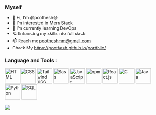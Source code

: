 ### Myself 
- 👋 Hi, I’m @poothesh😅
- 👀 I’m interested in Mern Stack
- 🌱 I’m currently learning DevOps
- 🪐 Enhancing my skills into full stack 
- 📫 Reach me pootheshmm@gmail.com
- Check My https://poothesh.github.io/portfolio/

### Language and Tools :

<img src="https://img.icons8.com/color/48/000000/html-5.png" alt="HTML" width="50"/><img src="https://img.icons8.com/color/48/000000/css3.png" alt="CSS" width="50"/>
<img width="50" src="https://user-images.githubusercontent.com/25181517/202896760-337261ed-ee92-4979-84c4-d4b829c7355d.png" alt="Tailwind CSS" title="Tailwind CSS"/> 
<img src="https://img.icons8.com/color/48/000000/sass.png" alt="Sass" width="50"/>
<img src="https://img.icons8.com/color/48/000000/javascript.png" alt="JavaScript" width="50"/>
<img src="https://img.icons8.com/color/48/000000/npm.png" alt="npm" width="50"/>
<img src="https://img.icons8.com/color/48/000000/react-native.png" alt="React.js" width="50"/>
<img src="https://img.icons8.com/color/48/000000/c-programming.png" alt="C" width="50"/>
<img src="https://img.icons8.com/color/48/000000/java-coffee-cup-logo.png" alt="Java" width="50"/>
<img src="https://img.icons8.com/color/48/000000/python.png" alt="Python" width="50"/>
<img src="https://img.icons8.com/color/48/000000/mysql-logo.png" alt="SQL" width="50"/>


![](https://leetcard.jacoblin.cool/poothesh_m?ext=heatmap)







